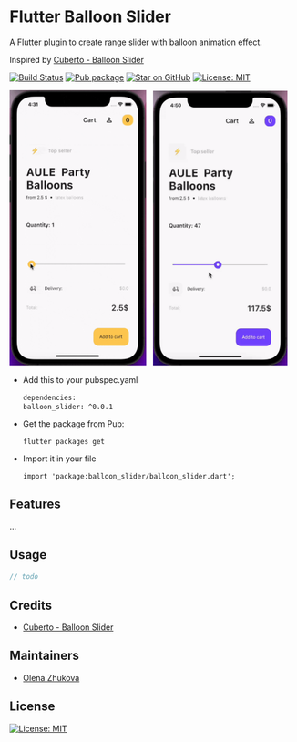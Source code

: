 # Flutter Balloon Slider

A Flutter plugin to create range slider with balloon animation effect.

Inspired by [Cuberto - Balloon Slider](https://dribbble.com/shots/6549207-Balloon-Slider-Control)


[![Build Status](https://github.com/tiamo/flutter-simple-map/actions/workflows/ci.yml/badge.svg)](https://github.com/himym1989/baloon-slider-flutter)
[![Pub package](https://img.shields.io/pub/v/simple_map.svg)](https://pub.dartlang.org/packages/simple_map)
[![Star on GitHub](https://img.shields.io/github/stars/himym1989/baloon-slider-flutter.svg?style=flat&logo=github&colorB=deeppink&label=stars)](https://github.com/himym1989/baloon-slider-flutter)
[![License: MIT](https://img.shields.io/badge/license-MIT-purple.svg)](https://opensource.org/licenses/MIT)


<img src="./screens/1.gif" width="240"> &nbsp; <img src="./screens/2.gif" width="236">


* Add this to your pubspec.yaml
  ```
  dependencies:
  balloon_slider: ^0.0.1
  ```
* Get the package from Pub:
  ```
  flutter packages get
  ```
* Import it in your file
  ```
  import 'package:balloon_slider/balloon_slider.dart';
  ```
## Features

...

## Usage

``` dart
// todo
```

## Credits

 * [Cuberto - Balloon Slider](https://dribbble.com/shots/6549207-Balloon-Slider-Control)

## Maintainers
 
 * [Olena Zhukova](https://github.com/himym1989)
 
## License

 [![License: MIT](https://img.shields.io/badge/license-MIT-purple.svg)](https://opensource.org/licenses/MIT)
